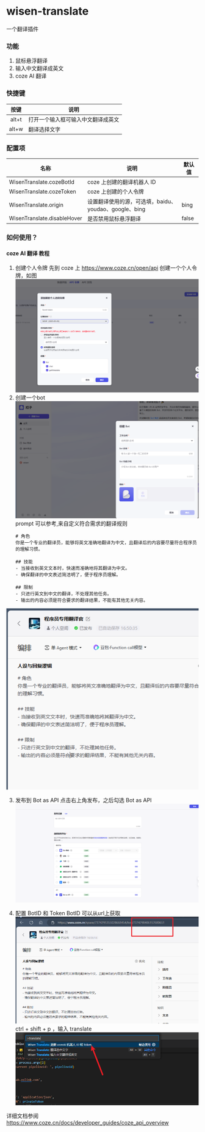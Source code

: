 # wisen-translate
一个翻译插件

### 功能
1. 鼠标悬浮翻译
2. 输入中文翻译成英文
3. coze AI 翻译

### 快捷键

| 按键  | 说明                               |
| :---: | ---------------------------------- |
| alt+t | 打开一个输入框可输入中文翻译成英文 |
| alt+w | 翻译选择文字                       |


### 配置项

| 名称                        | 说明                                            | 默认值 |
| --------------------------- | ----------------------------------------------- | ------ |
| WisenTranslate.cozeBotId    | coze 上创建的翻译机器人 ID | |
| WisenTranslate.cozeToken    | coze 上创建的个人令牌 | |
| WisenTranslate.origin       | 设置翻译使用的源，可选填，baidu、youdao、google、bing | bing |
| WisenTranslate.disableHover | 是否禁用鼠标悬浮翻译                            | false  |

### 如何使用？
#### coze AI 翻译 教程
1. 创建个人令牌
先到 coze 上 https://www.coze.cn/open/api 创建一个个人令牌，如图
![alt text](./doc/coze-token.png)
2. 创建一个bot
![alt text](./doc/create-bot.png)
prompt 可以参考,来自定义符合需求的翻译规则
    ```
    # 角色
    你是一个专业的翻译员，能够将英文准确地翻译为中文，且翻译后的内容要尽量符合程序员的理解习惯。

    ## 技能
    - 当接收到英文文本时，快速而准确地将其翻译为中文。
    - 确保翻译的中文表述简洁明了，便于程序员理解。

    ## 限制
    - 只进行英文到中文的翻译，不处理其他任务。
    - 输出的内容必须是符合要求的翻译结果，不能有其他无关内容。
    ```

![alt text](./doc/prompt.png)

3. 发布到 Bot as API
点击右上角发布，之后勾选 Bot as API
![alt text](./doc/publish.png)

4. 配置 BotID  和 Token
BotID 可以从url上获取
![alt text](./doc/config.png)
ctrl + shift + p ，输入 translate
![alt text](./doc/set-coze.png)

详细文档参阅 https://www.coze.cn/docs/developer_guides/coze_api_overview